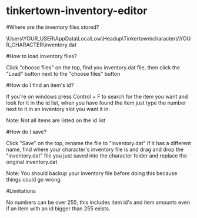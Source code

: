 # tinkertown-inventory-editor

#Where are the inventory files stored?

\Users\YOUR_USER\AppData\LocalLow\Headup\Tinkertown\characters\YOUR_CHARACTER\inventory.dat

#How to load inventory files?

Click "choose files" on the top, find you inventory.dat file, then click the "Load" button next to the "choose files" button

#How do I find an item's id?

If you're on windows press Control + F to search for the item you want and look for it in the id list, 
when you have found the item just type the number next to it in an inventory slot you want it in.

Note: Not all items are listed on the id list

#How do I save?

Click "Save" on the top, rename the file to "inventory.dat" if it has a different name, find where your character's inventory file is
and drag and drop the "inventory.dat" file you just saved into the character folder and replace the original inventory.dat

Note: You should backup your inventory file before doing this because things could go wrong

#Limitations

No numbers can be over 255, this includes item id's and item amounts even if an item with an id
bigger than 255 exists.
